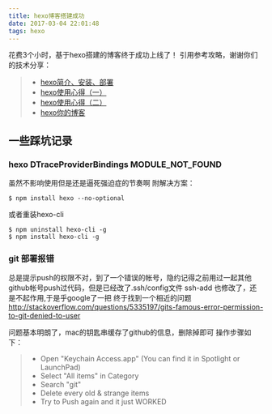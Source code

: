 ```yaml
---
title: hexo博客搭建成功
date: 2017-03-04 22:01:48
tags: hexo 
---
```



花费3个小时，基于hexo搭建的博客终于成功上线了！
引用参考攻略，谢谢你们的技术分享：
> * [hexo简介、安装、部署](https://lanjingling.github.io/2015/09/23/hexo%E7%AE%80%E4%BB%8B/)
> * [hexo使用心得（一）](https://lanjingling.github.io/2015/09/24/ues-of-hexo-1/)
> * [hexo使用心得（二）](https://lanjingling.github.io/2015/09/24/use-of-hexo-2/)
> * [hexo你的博客](http://ibruce.info/2013/11/22/hexo-your-blog/)



## 一些踩坑记录

### hexo DTraceProviderBindings MODULE_NOT_FOUND

虽然不影响使用但是还是逼死强迫症的节奏啊
附解决方案：
```
$ npm install hexo --no-optional
```
或者重装hexo-cli
```
$ npm uninstall hexo-cli -g
$ npm install hexo-cli -g

```

### git 部署报错

总是提示push的权限不对，到了一个错误的帐号，隐约记得之前用过一起其他github帐号push过代码，但是已经改了.ssh/config文件 ssh-add 也修改了，还是不起作用,于是乎google了一把
终于找到一个相近的问题
http://stackoverflow.com/questions/5335197/gits-famous-error-permission-to-git-denied-to-user

问题基本明朗了，mac的钥匙串缓存了github的信息，删除掉即可
操作步骤如下：
> * Open "Keychain Access.app" (You can find it in Spotlight or LaunchPad)
> * Select "All items" in Category
> * Search "git"
> * Delete every old & strange items
> * Try to Push again and it just WORKED
